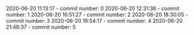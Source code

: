 2020-06-20 11:13:17 - commit number: 0
2020-06-20 12:31:36 - commit number: 1
2020-06-20 16:51:27 - commit number: 2
2020-06-20 18:30:05 - commit number: 3
2020-06-20 19:54:17 - commit number: 4
2020-06-20 21:46:37 - commit number: 5
